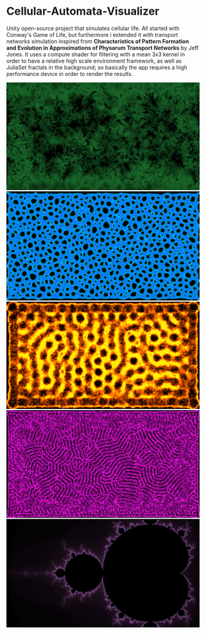 # Cellular-Automata-Visualizer
Unity open-source project that simulates cellular life. All started with Conway's Game of Life, but furthermore i extended it with transport networks simulation inspired from
**Characteristics of Pattern Formation and Evolution in Approximations of __Physarum__ Transport Networks** by Jeff Jones. It uses a compute shader for filtering with
a mean 3x3 kernel in order to have a relative high scale environment framework, as well as JuliaSet fractals in the background; so basically the app requires a high performance device in order to render the results.

![img0](neurons.png)
![img1](mold.png)
![img2](honeycomb.png)
![img3](stripes.png)
![img4](fractal.png)